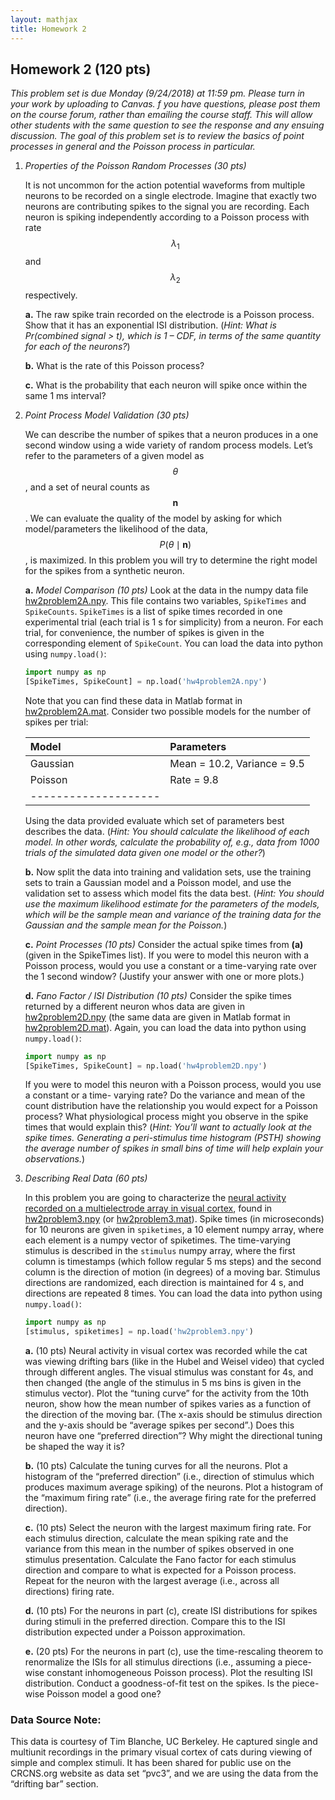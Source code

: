 ```yaml
---
layout: mathjax
title: Homework 2
---
```


## Homework 2 (120 pts)

_This problem set is due Monday (9/24/2018) at 11:59 pm. Please turn in your work by uploading to
Canvas. f you have questions, please post them on the course forum, rather than
emailing the course staff. This will allow other students with the same question to see the
response and any ensuing discussion. The goal of this problem set is to review the basics of
point processes in general and the Poisson process in particular._


1. _Properties of the Poisson Random Processes (30 pts)_

   It is not uncommon for the action potential waveforms from multiple neurons
   to be recorded on a single electrode. Imagine that exactly two neurons are
   contributing spikes to the signal you are recording. Each neuron is spiking
   independently according to a Poisson process with rate $$\lambda_1$$ and $$\lambda_2$$
   respectively.

   **a.** The raw spike train recorded on the electrode is a Poisson process. Show
   that it has an exponential ISI distribution. (_Hint: What is Pr(combined
   signal > t), which is 1 – CDF, in terms of the same quantity for each of the
   neurons?_)

   **b.** What is the rate of this Poisson process?

   **c.** What is the probability that each neuron will spike once within the same 1 ms interval?


2. _Point Process Model Validation (30 pts)_

   We can describe the number of spikes that a neuron produces in a one second
   window using a wide variety of random process models. Let’s refer to the
   parameters of a given model as $$\theta$$, and a set of neural counts as
   $$\mathbf{n}$$. We can evaluate the quality of the model by asking for which
   model/parameters the likelihood of the data, $$P(\theta \mid \mathbf{n})$$,
   is maximized. In this problem you will try to determine the right model for
   the spikes from a synthetic neuron.


     **a.** _Model Comparison (10 pts)_ Look at the data in the numpy data file
     [hw2problem2A.npy](hw2problem2A.npy). This file contains two variables, `SpikeTimes` and `SpikeCounts`.
     `SpikeTimes` is a list of spike times recorded in one experimental trial (each trial is 1
     s for simplicity) from a neuron.  For each trial, for convenience, the number of spikes
     is given in the corresponding element of `SpikeCount`. You can load the data into python
     using `numpy.load()`:

   ```python
   import numpy as np
   [SpikeTimes, SpikeCount] = np.load('hw4problem2A.npy')
   ```

     Note that you can find these data in Matlab format in [hw2problem2A.mat](hw2problem2A.mat).
     Consider two possible models for the number of spikes per trial:

   | Model | Parameters |
   |:-------|:------|
   | Gaussian | Mean = 10.2, Variance = 9.5  |
   | Poisson  | Rate = 9.8  |
   |--------------------|

     Using the data provided evaluate which set of parameters best describes the data. (_Hint:
     You should calculate the likelihood of each model. In other words, calculate the
     probability of, e.g., data from 1000 trials of the simulated data given one model or
     the other?_)

     **b.** Now split the data into training and validation sets, use the training sets
     to train a Gaussian model and a Poisson model, and use the validation set to assess which
     model fits the data best. (_Hint: You should use the maximum likelihood estimate for the
     parameters of the models, which will be the sample mean and variance of the training data
     for the Gaussian and the sample mean for the Poisson._)

     **c.** _Point Processes (10 pts)_ Consider the actual spike times from **(a)**
     (given in the SpikeTimes list). If you were to model this neuron with a Poisson process,
     would you use a constant or a time-varying rate over the 1 second window?
     (Justify your answer with one or more plots.)

     **d.** _Fano Factor / ISI Distribution (10 pts)_ Consider the spike times returned by a
     different neuron whos data are given in [hw2problem2D.npy](hw2problem2D.npy) (the same
     data are given in Matlab format in [hw2problem2D.mat](hw2problem2D.mat)).
     Again, you can load the data into python using `numpy.load()`:

   ```python
   import numpy as np
   [SpikeTimes, SpikeCount] = np.load('hw4problem2D.npy')
   ```

     If you were to model this neuron with a Poisson process, would you use a constant or a
     time- varying rate? Do the variance and mean of the count distribution have the
     relationship you would expect for a Poisson process? What physiological process might you
     observe in the spike times that would explain this? (_Hint: You’ll want to actually look
     at the spike times. Generating a peri-stimulus time histogram (PSTH) showing the average
     number of spikes in small bins of time will help explain your observations._)


3. _Describing Real Data (60 pts)_

   In this problem you are going to characterize the [neural activity recorded
   on a multielectrode array in visual cortex](#datasource), found in
   [hw2problem3.npy](hw2problem3.npy) (or [hw2problem3.mat](hw2problem3.mat)).
   Spike times (in microseconds) for 10 neurons are given in `spiketimes`, a 10
   element numpy array, where each element is a numpy vector of
   spiketimes.  The time-varying stimulus is described in the `stimulus` numpy array, where the
   first column is timestamps (which follow regular 5 ms steps) and the second column is the
   direction of motion (in degrees) of a moving bar. Stimulus directions are randomized, each
   direction is maintained for 4 s, and directions are repeated 8 times. You can load the data
   into python using `numpy.load()`:

   ```python
   import numpy as np
   [stimulus, spiketimes] = np.load('hw2problem3.npy')
   ```

     **a.** (10 pts) Neural activity in visual cortex was recorded while the cat
     was viewing drifting bars (like in the Hubel and Weisel video) that
     cycled through different angles. The visual stimulus was constant for
     4s, and then changed (the angle of the stimulus in 5 ms bins is given
     in the stimulus vector). Plot the “tuning curve” for the activity from the 10th
     neuron, show how the mean number of spikes varies as a function of the
     direction of the moving bar. (The x-axis should be stimulus direction and the
     y-axis should be “average spikes per second”.) Does this neuron have one
     “preferred direction”?  Why might the directional tuning be shaped the way it
     is?  

     **b.** (10 pts) Calculate the tuning curves for all the neurons. Plot a histogram
     of the “preferred direction” (i.e., direction of stimulus which produces
     maximum average spiking) of the neurons. Plot a histogram of the “maximum
     firing rate” (i.e., the average firing rate for the preferred direction).

     **c.** (10 pts) Select the neuron with the largest maximum firing rate.
     For each stimulus direction, calculate the mean spiking rate and the variance
     from this mean in the number of spikes observed in one stimulus presentation.
     Calculate the Fano factor for each stimulus direction and compare to what is
     expected for a Poisson process. Repeat for the neuron with the largest average
     (i.e., across all directions) firing rate.  

     **d.** (10 pts) For the neurons in part (c), create ISI distributions for
     spikes during stimuli in the preferred direction. Compare this to the ISI
     distribution expected under a Poisson approximation.

     **e.** (20 pts) For the neurons in part (c), use the time-rescaling
     theorem to renormalize the ISIs for all stimulus directions (i.e., assuming a
     piece-wise constant inhomogeneous Poisson process). Plot the resulting ISI
     distribution. Conduct a goodness-of-fit test on the spikes. Is the piece-wise
     Poisson model a good one?


### <a name="datasource"></a> Data Source Note:
This data is courtesy of Tim Blanche, UC Berkeley. He captured single and multiunit recordings
in the primary visual cortex of cats during viewing of simple and complex stimuli.  It has been
shared for public use on the CRCNS.org website as data set “pvc3”, and we are using the data
from the “drifting bar” section.

